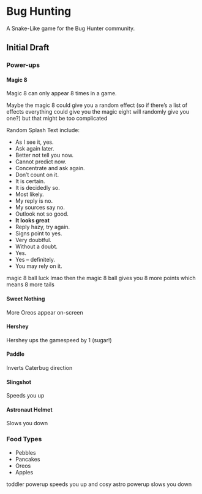 # Bug Hunting

A Snake-Like game for the Bug Hunter community.


## Initial Draft

### Power-ups

#### Magic 8

Magic 8 can only appear 8 times in a game.

 Maybe the magic 8 could give you a random effect (so if there’s a list of effects everything could give you the magic eight will randomly give you one?) but that might be too complicated


Random Splash Text include:

- As I see it, yes.
- Ask again later.
- Better not tell you now.
- Cannot predict now.
- Concentrate and ask again.
- Don’t count on it.
- It is certain.
- It is decidedly so.
- Most likely.
- My reply is no.
- My sources say no.
- Outlook not so good.
- **It looks great**
- Reply hazy, try again.
- Signs point to yes.
- Very doubtful.
- Without a doubt.
- Yes.
- Yes – definitely.
- You may rely on it.


 magic 8 ball luck lmao
 then the magic 8 ball gives you 8 more points
 which means 8 more tails

#### Sweet Nothing
More Oreos appear on-screen


#### Hershey

Hershey ups the gamespeed by 1 (sugar!)

#### Paddle

Inverts Caterbug direction


#### Slingshot

Speeds you up


#### Astronaut Helmet

Slows you down

### Food Types

- Pebbles
- Pancakes
- Oreos
- Apples

 toddler powerup speeds you up and cosy astro powerup slows you down
 


